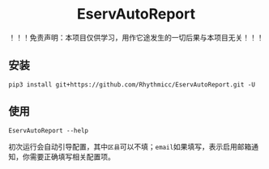 <h1 style="text-align: center"> EservAutoReport </h1>

！！！免责声明：本项目仅供学习，用作它途发生的一切后果与本项目无关！！！

## 安装

```shell
pip3 install git+https://github.com/Rhythmicc/EservAutoReport.git -U
```

## 使用

```shell
EservAutoReport --help
```

初次运行会自动引导配置，其中`区县`可以不填；`email`如果填写，表示启用邮箱通知，你需要正确填写相关配置项。

